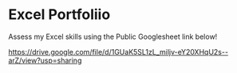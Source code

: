 # Excel Portfoliio
Assess my Excel skills using the Public Googlesheet link below!

https://drive.google.com/file/d/1GUaK5SL1zL_miljv-eY20XHqU2s--arZ/view?usp=sharing
